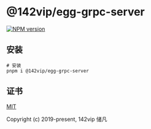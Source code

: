 # @142vip/egg-grpc-server

[![NPM version](https://img.shields.io/npm/v/@142vip/egg-grpc-server?labelColor=0b3d52&color=1da469&label=version)](https://www.npmjs.com/package/@142vip/egg-grpc-server)

## 安装

```shell
# 安装
pnpm i @142vip/egg-grpc-server
```

## 证书

[MIT](https://opensource.org/license/MIT)

Copyright (c) 2019-present, 142vip 储凡
